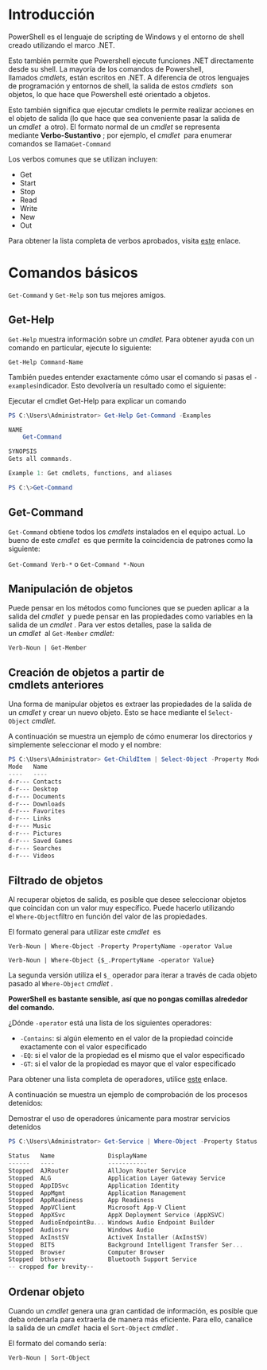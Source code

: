 # Introducción

PowerShell es el lenguaje de scripting de Windows y el entorno de shell creado utilizando el marco .NET.

Esto también permite que Powershell ejecute funciones .NET directamente desde su shell. La mayoría de los comandos de Powershell, llamados _cmdlets,_ están escritos en .NET. A diferencia de otros lenguajes de programación y entornos de shell, la salida de estos _cmdlets_  son objetos, lo que hace que Powershell esté orientado a objetos.

Esto también significa que ejecutar cmdlets le permite realizar acciones en el objeto de salida (lo que hace que sea conveniente pasar la salida de un _cmdlet_  a otro). El formato normal de un _cmdlet_ se representa mediante **Verbo-Sustantivo** ; por ejemplo, el _cmdlet_  para enumerar comandos se llama`Get-Command`

Los verbos comunes que se utilizan incluyen:

- Get
- Start
- Stop 
- Read
- Write
- New
- Out

Para obtener la lista completa de verbos aprobados, visita [este](https://docs.microsoft.com/en-us/powershell/scripting/developer/cmdlet/approved-verbs-for-windows-powershell-commands?view=powershell-7) enlace.

# Comandos básicos

`Get-Command` y `Get-Help` son tus mejores amigos.
## Get-Help

`Get-Help` muestra información sobre un _cmdlet._ Para obtener ayuda con un comando en particular, ejecute lo siguiente:

`Get-Help Command-Name`

También puedes entender exactamente cómo usar el comando si pasas el `-examples`indicador. Esto devolvería un resultado como el siguiente: 

Ejecutar el cmdlet Get-Help para explicar un comando

```powershell
PS C:\Users\Administrator> Get-Help Get-Command -Examples

NAME
    Get-Command

SYNOPSIS
Gets all commands.

Example 1: Get cmdlets, functions, and aliases

PS C:\>Get-Command
```

## Get-Command

`Get-Command` obtiene todos los _cmdlets_ instalados en el equipo actual. Lo bueno de este _cmdlet_  es que permite la coincidencia de patrones como la siguiente:

`Get-Command Verb-*` o `Get-Command *-Noun`

## Manipulación de objetos

Puede pensar en los métodos como funciones que se pueden aplicar a la salida del _cmdlet_  y puede pensar en las propiedades como variables en la salida de un _cmdlet_ . Para ver estos detalles, pase la salida de un _cmdlet_  al `Get-Member` _cmdlet:_

`Verb-Noun | Get-Member`

## Creación de objetos a partir de cmdlets anteriores

Una forma de manipular objetos es extraer las propiedades de la salida de un _cmdlet_ y crear un nuevo objeto. Esto se hace mediante el `Select-Object` _cmdlet._ 

A continuación se muestra un ejemplo de cómo enumerar los directorios y simplemente seleccionar el modo y el nombre:

```powershell
PS C:\Users\Administrator> Get-ChildItem | Select-Object -Property Mode, Name
Mode   Name
----   ----
d-r--- Contacts
d-r--- Desktop
d-r--- Documents
d-r--- Downloads
d-r--- Favorites
d-r--- Links
d-r--- Music
d-r--- Pictures
d-r--- Saved Games
d-r--- Searches
d-r--- Videos
```

## Filtrado de objetos

Al recuperar objetos de salida, es posible que desee seleccionar objetos que coincidan con un valor muy específico. Puede hacerlo utilizando el `Where-Object`filtro en función del valor de las propiedades. 

El formato general para utilizar este _cmdlet_  es 

`Verb-Noun | Where-Object -Property PropertyName -operator Value`

`Verb-Noun | Where-Object {$_.PropertyName -operator Value}`

La segunda versión utiliza el `$_` operador para iterar a través de cada objeto pasado al `Where-Object` _cmdlet_ .

**PowerShell es bastante sensible, así que no pongas comillas alrededor del comando.**

¿Dónde `-operator` está una lista de los siguientes operadores:

- `-Contains`: si algún elemento en el valor de la propiedad coincide exactamente con el valor especificado
- `-EQ`: si el valor de la propiedad es el mismo que el valor especificado
- `-GT`: si el valor de la propiedad es mayor que el valor especificado

Para obtener una lista completa de operadores, utilice [este](https://docs.microsoft.com/en-us/powershell/module/microsoft.powershell.core/where-object?view=powershell-6) enlace.

A continuación se muestra un ejemplo de comprobación de los procesos detenidos:

Demostrar el uso de operadores únicamente para mostrar servicios detenidos

```powershell
PS C:\Users\Administrator> Get-Service | Where-Object -Property Status -eq Stopped

Status   Name               DisplayName
------   ----               -----------
Stopped  AJRouter           AllJoyn Router Service
Stopped  ALG                Application Layer Gateway Service
Stopped  AppIDSvc           Application Identity
Stopped  AppMgmt            Application Management
Stopped  AppReadiness       App Readiness
Stopped  AppVClient         Microsoft App-V Client
Stopped  AppXSvc            AppX Deployment Service (AppXSVC)
Stopped  AudioEndpointBu... Windows Audio Endpoint Builder
Stopped  Audiosrv           Windows Audio
Stopped  AxInstSV           ActiveX Installer (AxInstSV)
Stopped  BITS               Background Intelligent Transfer Ser...
Stopped  Browser            Computer Browser
Stopped  bthserv            Bluetooth Support Service
-- cropped for brevity--
```

## Ordenar objeto

Cuando un _cmdlet_ genera una gran cantidad de información, es posible que deba ordenarla para extraerla de manera más eficiente. Para ello, canalice la salida de un _cmdlet_  hacia el `Sort-Object` _cmdlet_ .

El formato del comando sería:

`Verb-Noun | Sort-Object`











